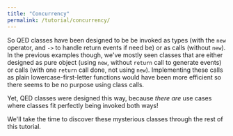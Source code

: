 ```yaml
---
title: "Concurrency"
permalink: /tutorial/concurrency/
---
```


So QED classes have been designed to be be invoked as types (with the `new` operator, and `->` to handle return events if need be) or as calls (without `new`). In the previous examples though, we've mostly seen classes that are either designed as pure object (using `new`, without `return` call to generate events) or calls (with one `return` call done, not using `new`). Implementing these calls as plain lowercase-first-letter functions would have been more efficient so there seems to be no purpose using class calls.

Yet, QED classes were designed this way, because *there are* use cases where classes fit perfectly being invoked both ways!

We'll take the time to discover these mysterious classes through the rest of this tutorial. 
